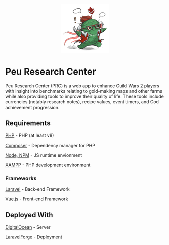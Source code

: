 <p align="center">
    <img src="https://github.com/Peureki/peuresearchcenterv2/blob/main/resources/imgs/choyas/Peu_Choya.png" alt="Peu Research Center logo" title="Peu Research Center logo" width="30%" height="30%">
</p>

# Peu Research Center

Peu Research Center (PRC) is a web app to enhance Guild Wars 2 players with insight into benchmarks relating to gold-making maps and other farms while also providing tools to improve their quality of life. These tools include currencies (notably research notes), recipe values, event timers, and Cod achievement progression. 

## Requirements
[PHP](https://www.php.net/) - PHP (at least v8)

[Composer](https://getcomposer.org/) - Dependency manager for PHP

[Node, NPM](https://nodejs.org/en) - JS runtime envionment

[XAMPP](https://www.apachefriends.org/) - PHP development environment

### Frameworks
[Laravel](https://laravel.com/) - Back-end Framework

[Vue.js](https://vuejs.org/) - Front-end Framework

## Deployed With
[DigitalOcean](https://www.digitalocean.com/) - Server

[LaravelForge](https://forge.laravel.com/) - Deployment
